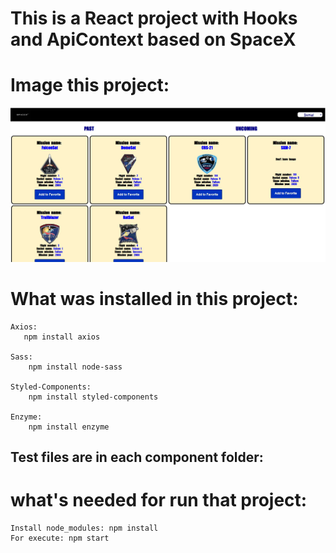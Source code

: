 # This is a React project with Hooks and ApiContext based on SpaceX

# Image this project:

![Alt text](./spaceImage.jpg?raw=true "Initial")

# What was installed in this project:

    Axios:
       npm install axios

    Sass:
        npm install node-sass

    Styled-Components:
        npm install styled-components

    Enzyme:
        npm install enzyme

## Test files are in each component folder:

# what's needed for run that project:

    Install node_modules: npm install
    For execute: npm start
